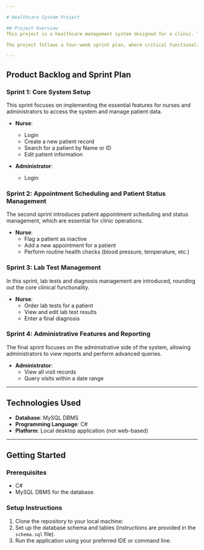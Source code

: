 ```yaml
---

# Healthcare System Project

## Project Overview
This project is a healthcare management system designed for a clinic. The system allows **nurses** to manage patient information, appointments, lab tests, and visit details, while **administrators** have access to advanced reporting and querying features. The system is built around a **database-driven application** and features user authentication for nurses and administrators.

The project follows a four-week sprint plan, where critical functionalities are prioritized for implementation over four sprints. Each sprint focuses on different aspects of the system, starting with essential features like login and patient management, and ending with administrative reporting and analysis tools.

---
```


## Product Backlog and Sprint Plan

### Sprint 1: Core System Setup
This sprint focuses on implementing the essential features for nurses and administrators to access the system and manage patient data.

- **Nurse**:
  - Login
  - Create a new patient record
  - Search for a patient by Name or ID
  - Edit patient information

- **Administrator**:
  - Login

### Sprint 2: Appointment Scheduling and Patient Status Management
The second sprint introduces patient appointment scheduling and status management, which are essential for clinic operations.

- **Nurse**:
  - Flag a patient as inactive
  - Add a new appointment for a patient
  - Perform routine health checks (blood pressure, temperature, etc.)

### Sprint 3: Lab Test Management
In this sprint, lab tests and diagnosis management are introduced, rounding out the core clinical functionality.

- **Nurse**:
  - Order lab tests for a patient
  - View and edit lab test results
  - Enter a final diagnosis

### Sprint 4: Administrative Features and Reporting
The final sprint focuses on the administrative side of the system, allowing administrators to view reports and perform advanced queries.

- **Administrator**:
  - View all visit records
  - Query visits within a date range

---

## Technologies Used
- **Database**: MySQL DBMS
- **Programming Language**: C#
- **Platform**: Local desktop application (not web-based)

---

## Getting Started

### Prerequisites
- C#
- MySQL DBMS for the database.

### Setup Instructions
1. Clone the repository to your local machine:
2. Set up the database schema and tables (instructions are provided in the `schema.sql` file).
3. Run the application using your preferred IDE or command line.
